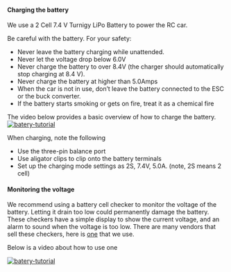 #### Charging the battery
We use a 2 Cell 7.4 V Turnigy LiPo Battery to power the RC car.

Be careful with the battery. For your safety:
* Never leave the battery charging while unattended.
* Never let the voltage drop below 6.0V
* Never charge the battery to over 8.4V (the charger should automatically stop charging at 8.4 V).
* Never charge the battery at higher than 5.0Amps
* When the car is not in use, don’t leave the battery connected to the
ESC or the buck converter.
* If the battery starts smoking or gets on fire, treat it as a chemical fire

The video below provides a basic overview of how to charge the battery.
[![batery-tutorial](http://img.youtube.com/vi/unTMIHOJQg0/0.jpg)](https://www.youtube.com/watch?v=unTMIHOJQg0)

 When charging, note the following
* Use the three-pin balance port
* Use aligator clips to clip onto the battery terminals
* Set up the charging mode settings as 2S, 7.4V, 5.0A. (note, 2S means 2 cell)


#### Monitoring the voltage
We recommend using a battery cell checker to monitor the voltage of the battery.
Letting it drain too low could permanently damage the battery. These checkers have a
simple display to show the current voltage, and an alarm to sound when the voltage is too low.
There are many vendors that sell these checkers, here is [one](http://www.hobbyking.com/hobbyking/store/__18588__HobbyKing_8482_Cell_Checker_with_Low_Voltage_Alarm_2S_8S_.html) that we use.

Below is a video about how to use one

[![batery-tutorial](http://img.youtube.com/vi/tupNpOKHxJw/0.jpg)](https://www.youtube.com/watch?v=tupNpOKHxJw)
